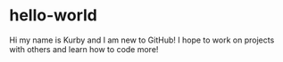 # hello-world
Hi my name is Kurby and I am new to GitHub!
I hope to work on projects with others and learn how to code more!
